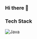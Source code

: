 ### Hi there 👋


<!--JozefBlue/JozefBlue** is a ✨ _special_ ✨ repository because its `README.md` (this file) appears on your GitHub profile. -->

<!--Here are some ideas to get you started: -->
<!--
- 🔭 I’m currently working on ...
- 🌱 I’m currently learning ...
- 👯 I’m looking to collaborate on ...
- 🤔 I’m looking for help with ...
- 💬 Ask me about ...
- 📫 How to reach me: ...
- 😄 Pronouns: ...
- ⚡ Fun fact: ...
-->
### Tech Stack
![Java](https://img.shields.io/badge/java-%23ED8B00.svg?style=for-the-badge&logo=java&logoColor=white)

